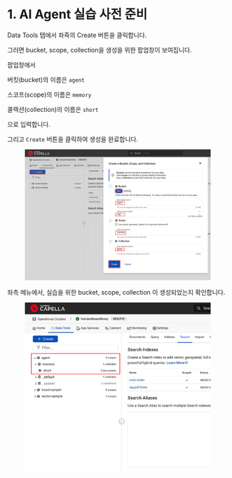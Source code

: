 # 1. AI Agent 실습 사전 준비

Data Tools 탭에서 좌즉의 Create 버튼을 클릭합니다.

&#x20;그러면 bucket, scope, collection을 생성을 위한 팝업창이 보여집니다.



팝업창에서&#x20;

버킷(bucket)의 이름은 `agent`

스코프(scope)의 이름은 `memory`

콜렉션(collection)의 이름은 `short`

으로 입력합니다.



그리고 `Create` 버튼을 클릭하여 생성을 완료합니다.&#x20;



<figure><img src="../.gitbook/assets/image.png" alt=""><figcaption></figcaption></figure>



좌측 메뉴에서, 실습을 위한 bucket, scope, collection 이 생성되었는지 확인합니다.



<figure><img src="../.gitbook/assets/image (1).png" alt=""><figcaption></figcaption></figure>





